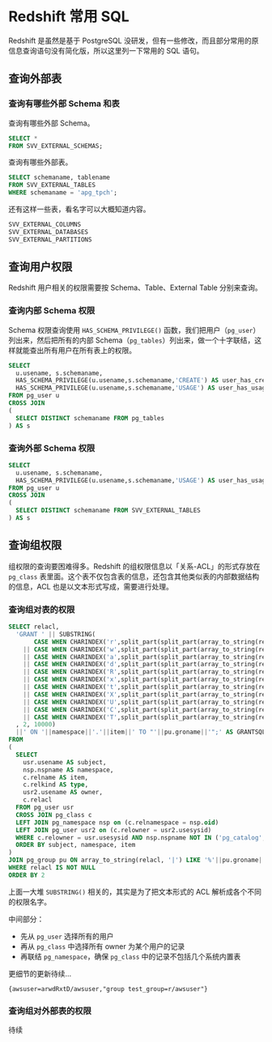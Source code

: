 # Redshift 常用 SQL

Redshift 是虽然是基于 PostgreSQL 没研发，但有一些修改，而且部分常用的原信息查询语句没有简化版，所以这里列一下常用的 SQL 语句。

## 查询外部表

### 查询有哪些外部 Schema 和表

查询有哪些外部 Schema。

```sql
SELECT * 
FROM SVV_EXTERNAL_SCHEMAS;
```

查询有哪些外部表。

```sql
SELECT schemaname, tablename 
FROM SVV_EXTERNAL_TABLES
WHERE schemaname = 'apg_tpch';
```

还有这样一些表，看名字可以大概知道内容。

```sql
SVV_EXTERNAL_COLUMNS
SVV_EXTERNAL_DATABASES
SVV_EXTERNAL_PARTITIONS
```

## 查询用户权限

Redshift 用户相关的权限需要按 Schema、Table、External Table 分别来查询。

### 查询内部 Schema 权限

Schema 权限查询使用 `HAS_SCHEMA_PRIVILEGE()` 函数，我们把用户（`pg_user`）列出来，然后把所有的内部 Schema（`pg_tables`）列出来，做一个十字联结，这样就能查出所有用户在所有表上的权限。

```sql
SELECT
  u.usename, s.schemaname,
  HAS_SCHEMA_PRIVILEGE(u.usename,s.schemaname,'CREATE') AS user_has_create_permission,
  HAS_SCHEMA_PRIVILEGE(u.usename,s.schemaname,'USAGE') AS user_has_usage_permission
FROM pg_user u
CROSS JOIN
(
  SELECT DISTINCT schemaname FROM pg_tables
) AS s
```

### 查询外部 Schema 权限

```sql
SELECT
  u.usename, s.schemaname,
  HAS_SCHEMA_PRIVILEGE(u.usename,s.schemaname,'USAGE') AS user_has_usage_permission
FROM pg_user u
CROSS JOIN
(
  SELECT DISTINCT schemaname FROM SVV_EXTERNAL_TABLES
) AS s
```

## 查询组权限

组权限的查询要困难得多。Redshift 的组权限信息以「关系-ACL」的形式存放在 `pg_class` 表里面。这个表不仅包含表的信息，还包含其他类似表的内部数据结构的信息，ACL 也是以文本形式写成，需要进行处理。

### 查询组对表的权限

```sql
SELECT relacl, 
  'GRANT ' || SUBSTRING(
       CASE WHEN CHARINDEX('r',split_part(split_part(array_to_string(relacl, '|'),pu.groname,2 ) ,'/',1)) > 0 THEN ',SELECT ' ELSE '' END 
    || CASE WHEN CHARINDEX('w',split_part(split_part(array_to_string(relacl, '|'),pu.groname,2 ) ,'/',1)) > 0 THEN ',UPDATE ' ELSE '' END 
    || CASE WHEN CHARINDEX('a',split_part(split_part(array_to_string(relacl, '|'),pu.groname,2 ) ,'/',1)) > 0 THEN ',INSERT ' ELSE '' END 
    || CASE WHEN CHARINDEX('d',split_part(split_part(array_to_string(relacl, '|'),pu.groname,2 ) ,'/',1)) > 0 THEN ',DELETE ' ELSE '' END 
    || CASE WHEN CHARINDEX('R',split_part(split_part(array_to_string(relacl, '|'),pu.groname,2 ) ,'/',1)) > 0 THEN ',RULE ' ELSE '' END 
    || CASE WHEN CHARINDEX('x',split_part(split_part(array_to_string(relacl, '|'),pu.groname,2 ) ,'/',1)) > 0 THEN ',REFERENCES ' ELSE '' END 
    || CASE WHEN CHARINDEX('t',split_part(split_part(array_to_string(relacl, '|'),pu.groname,2 ) ,'/',1)) > 0 THEN ',TRIGGER ' ELSE '' END 
    || CASE WHEN CHARINDEX('X',split_part(split_part(array_to_string(relacl, '|'),pu.groname,2 ) ,'/',1)) > 0 THEN ',EXECUTE ' ELSE '' END 
    || CASE WHEN CHARINDEX('U',split_part(split_part(array_to_string(relacl, '|'),pu.groname,2 ) ,'/',1)) > 0 THEN ',USAGE ' ELSE '' END 
    || CASE WHEN CHARINDEX('C',split_part(split_part(array_to_string(relacl, '|'),pu.groname,2 ) ,'/',1)) > 0 THEN ',CREATE ' ELSE '' END 
    || CASE WHEN CHARINDEX('T',split_part(split_part(array_to_string(relacl, '|'),pu.groname,2 ) ,'/',1)) > 0 THEN ',TEMPORARY ' ELSE '' END 
  , 2, 10000)
  ||' ON '||namespace||'.'||item||' TO "'||pu.groname||'";' AS GRANTSQL
FROM 
(
  SELECT 
    usr.usename AS subject, 
    nsp.nspname AS namespace, 
    c.relname AS item, 
    c.relkind AS type, 
    usr2.usename AS owner, 
    c.relacl 
  FROM pg_user usr 
  CROSS JOIN pg_class c 
  LEFT JOIN pg_namespace nsp on (c.relnamespace = nsp.oid) 
  LEFT JOIN pg_user usr2 on (c.relowner = usr2.usesysid)
  WHERE c.relowner = usr.usesysid AND nsp.nspname NOT IN ('pg_catalog', 'pg_toast', 'information_schema')
  ORDER BY subject, namespace, item 
)
JOIN pg_group pu ON array_to_string(relacl, '|') LIKE '%'||pu.groname||'%' 
WHERE relacl IS NOT NULL
ORDER BY 2
```

上面一大堆 `SUBSTRING()` 相关的，其实是为了把文本形式的 ACL 解析成各个不同的权限名字。

中间部分：

- 先从 `pg_user` 选择所有的用户
- 再从 `pg_class` 中选择所有 owner 为某个用户的记录
- 再联结 `pg_namespace`，确保 `pg_class` 中的记录不包括几个系统内置表

更细节的更新待续…

`{awsuser=arwdRxtD/awsuser,"group test_group=r/awsuser"}`

### 查询组对外部表的权限

待续















